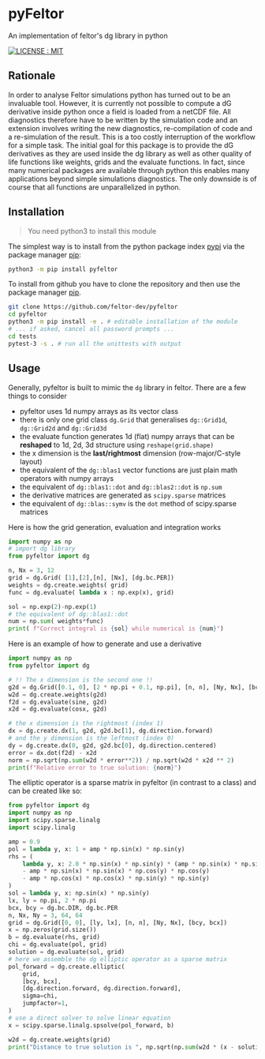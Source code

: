 # pyFeltor
An implementation of feltor's dg library in python

[![LICENSE : MIT](https://img.shields.io/badge/License-MIT-yellow.svg)](https://opensource.org/licenses/MIT)

## Rationale

In order to analyse Feltor simulations python has turned out to be an invaluable tool.
However, it is currently not possible to compute a dG derivative inside python once a
field is loaded from a netCDF file. All diagnostics therefore have to be
written by the simulation code and an extension involves writing the new
diagnostics, re-compilation of code and a re-simulation of the result. This is
a too costly interruption of the workflow for a simple task. The initial goal for this package is
to provide the dG derivatives as they are used inside the dg library as well
as other quality of life functions like weights, grids and the evaluate
functions. In fact, since many numerical packages are available
through python this enables many applications beyond simple simulations
diagnostics. The only downside is of course that all functions are
unparallelized in python.

## Installation
> You need python3 to install this module

The simplest way is to install from the python package index [pypi](https://pypi.org/) via the package manager [pip](https://pip.pypa.io/en/stable/):
```bash
python3 -m pip install pyfeltor
```

To install from github you have to clone the repository and then use the package manager [pip](https://pip.pypa.io/en/stable/).

```bash
git clone https://github.com/feltor-dev/pyfeltor
cd pyfeltor
python3 -m pip install -e . # editable installation of the module
# ... if asked, cancel all password prompts ...
cd tests
pytest-3 -s . # run all the unittests with output
```

## Usage

Generally, pyfeltor is built to mimic the `dg` library in feltor.
There are a few things to consider
- pyfeltor uses 1d numpy arrays as its vector class
- there is only one grid class `dg.Grid` that generalises `dg::Grid1d`,
  `dg::Grid2d` and `dg::Grid3d`
- the evaluate function generates 1d (flat) numpy arrays that can be **reshaped**
    to 1d, 2d, 3d structure using `reshape(grid.shape)`
- the x dimension is the **last/rightmost** dimension (row-major/C-style layout)
- the equivalent of the `dg::blas1` vector functions are just plain math
  operators with numpy arrays
- the equivalent of `dg::blas1::dot` and `dg::blas2::dot` is `np.sum`
- the derivative matrices are generated as `scipy.sparse` matrices
- the equivalent of `dg::blas::symv` is the `dot` method of scipy.sparse matrices

Here is how the grid generation, evaluation and integration works
```python
import numpy as np
# import dg library
from pyfeltor import dg

n, Nx = 3, 12
grid = dg.Grid( [1],[2],[n], [Nx], [dg.bc.PER])
weights = dg.create.weights( grid)
func = dg.evaluate( lambda x : np.exp(x), grid)

sol = np.exp(2)-np.exp(1)
# the equivalent of dg::blas1::dot
num = np.sum( weights*func)
print( f"Correct integral is {sol} while numerical is {num}")
```

Here is an example of how to generate and use a derivative

```python
import numpy as np
from pyfeltor import dg

# !! The x dimension is the second one !!
g2d = dg.Grid([0.1, 0], [2 * np.pi + 0.1, np.pi], [n, n], [Ny, Nx], [bcy, bcx])
w2d = dg.create.weights(g2d)
f2d = dg.evaluate(sine, g2d)
x2d = dg.evaluate(cosx, g2d)

# the x dimension is the rightmost (index 1)
dx = dg.create.dx(1, g2d, g2d.bc[1], dg.direction.forward)
# and the y dimension is the leftmost (index 0)
dy = dg.create.dx(0, g2d, g2d.bc[0], dg.direction.centered)
error = dx.dot(f2d) - x2d
norm = np.sqrt(np.sum(w2d * error**2)) / np.sqrt(w2d * x2d ** 2)
print(f"Relative error to true solution: {norm}")
```

The elliptic operator is a sparse matrix in pyfeltor (in contrast to a class) and can be created like so:
```python
from pyfeltor import dg
import numpy as np
import scipy.sparse.linalg
import scipy.linalg

amp = 0.9
pol = lambda y, x: 1 + amp * np.sin(x) * np.sin(y)
rhs = (
    lambda y, x: 2.0 * np.sin(x) * np.sin(y) * (amp * np.sin(x) * np.sin(y) + 1)
    - amp * np.sin(x) * np.sin(x) * np.cos(y) * np.cos(y)
    - amp * np.cos(x) * np.cos(x) * np.sin(y) * np.sin(y)
)
sol = lambda y, x: np.sin(x) * np.sin(y)
lx, ly = np.pi, 2 * np.pi
bcx, bcy = dg.bc.DIR, dg.bc.PER
n, Nx, Ny = 3, 64, 64
grid = dg.Grid([0, 0], [ly, lx], [n, n], [Ny, Nx], [bcy, bcx])
x = np.zeros(grid.size())
b = dg.evaluate(rhs, grid)
chi = dg.evaluate(pol, grid)
solution = dg.evaluate(sol, grid)
# here we assemble the dg elliptic operator as a sparse matrix
pol_forward = dg.create.elliptic(
    grid,
    [bcy, bcx],
    [dg.direction.forward, dg.direction.forward],
    sigma=chi,
    jumpfactor=1,
)
# use a direct solver to solve linear equation
x = scipy.sparse.linalg.spsolve(pol_forward, b)

w2d = dg.create.weights(grid)
print("Distance to true solution is ", np.sqrt(np.sum(w2d * (x - solution) ** 2)))
```



